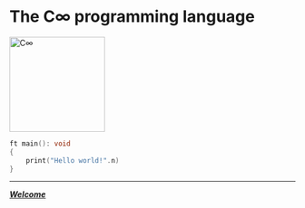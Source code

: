 # The C∞ programming language

<img src="./C∞.png" alt="C∞" height=168 width=168 />

```C
ft main(): void
{
    print("Hello world!".n)
}
```

---

[_**Welcome**_](https://github.com/cinfinity-lang/welcome)
